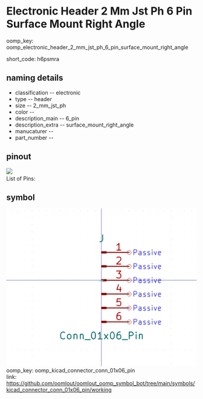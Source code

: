 # Electronic Header 2 Mm Jst Ph 6 Pin Surface Mount Right Angle
oomp_key: oomp_electronic_header_2_mm_jst_ph_6_pin_surface_mount_right_angle  

short_code: h6psmra
## naming details
* classification -- electronic
* type -- header
* size -- 2_mm_jst_ph
* color -- 
* description_main -- 6_pin
* description_extra -- surface_mount_right_angle
* manucaturer -- 
* part_number -- 
## pinout
![](working_pinout_600.png)  
List of Pins:



## symbol

![](symbol/0/working/working_600.png)  
oomp_key: oomp_kicad_connector_conn_01x06_pin  
link: https://github.com/oomlout/oomlout_oomp_symbol_bot/tree/main/symbols/kicad_connector_conn_01x06_pin/working  

